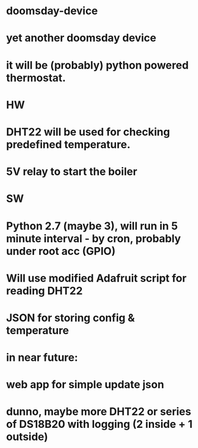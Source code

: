 # doomsday-device
# yet another doomsday device
# it will be (probably) python powered thermostat.
# 
# HW
# DHT22 will be used for checking predefined temperature.
# 5V relay to start the boiler
#
# SW
# Python 2.7 (maybe 3), will run in 5 minute interval - by cron, probably under root acc (GPIO)
# Will use modified Adafruit script for reading DHT22
# JSON for storing config & temperature
#
#
# in near future:
# web app for simple update json
# dunno, maybe more DHT22 or series of DS18B20 with logging (2 inside + 1 outside)

